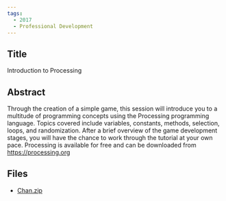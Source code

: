 ```yaml
---
tags:
  - 2017
  - Professional Development
---
```

    
## Title

Introduction to Processing

## Abstract

Through the creation of a simple game, this session will introduce you to a multitude of programming concepts using the Processing programming language. Topics covered include variables, constants, methods, selection, loops, and randomization. After a brief overview of the game development stages, you will have the chance to work through the tutorial at your own pace. Processing is available for free and can be downloaded from https://processing.org

## Files

- [Chan.zip](resources/2017/Sarah__Chan/Chan.zip)
